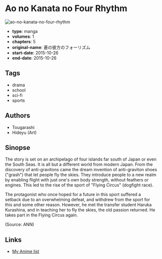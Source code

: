 # Ao no Kanata no Four Rhythm

![ao-no-kanata-no-four-rhythm](https://cdn.myanimelist.net/images/manga/3/172316.jpg)

-   **type**: manga
-   **volumes**: 1
-   **chapters**: 5
-   **original-name**: 蒼の彼方のフォーリズム
-   **start-date**: 2015-10-26
-   **end-date**: 2015-10-26

## Tags

-   drama
-   school
-   sci-fi
-   sports

## Authors

-   Tougarashi
-   Hideyu (Art)

## Sinopse

The story is set on an archipelago of four islands far south of Japan or even the South Seas. It is all but a different world from modern Japan. From the discovery of anti-gravitons came the dream invention of anti-graviton shoes ("grash") that let people fly the skies. They introduce people to a new realm by enabling flight with just one's own body strength, without feathers or engines. This led to the rise of the sport of "Flying Circus" (dogfight race).

The protagonist who once hoped for a future in this sport suffered a setback due to an overwhelming defeat, and withdrew from the sport for this and some other reason. However, he met the transfer student Haruka Kurashina, and in teaching her to fly the skies, the old passion returned. He takes part in the Flying Circus again.

(Source: ANN)

## Links

-   [My Anime list](https://myanimelist.net/manga/93991/Ao_no_Kanata_no_Four_Rhythm)
